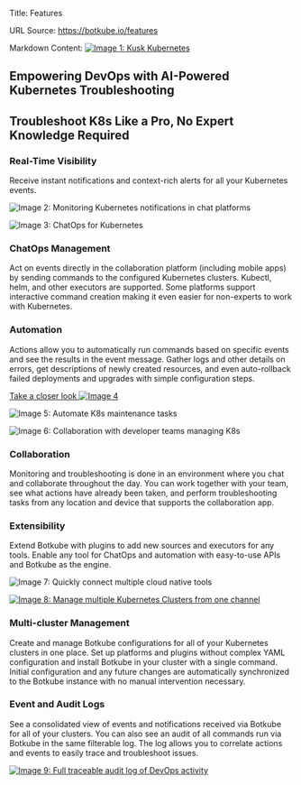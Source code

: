 Title: Features

URL Source: https://botkube.io/features

Markdown Content:
[![Image 1: Kusk Kubernetes](https://assets-global.website-files.com/633705de6adaa38599d8e258/6338148fa3f8a509639804fa_botkube-logo.svg)](https://botkube.io/)

Empowering DevOps with AI-Powered Kubernetes Troubleshooting
------------------------------------------------------------

Troubleshoot K8s Like a Pro, No Expert Knowledge Required
---------------------------------------------------------

### **Real-Time Visibility**

Receive instant notifications and context-rich alerts for all your Kubernetes events.

![Image 2: Monitoring Kubernetes notifications in chat platforms](https://assets-global.website-files.com/633705de6adaa38599d8e258/635bdb36e4f4074412c48a50_act-on-events.gif)

![Image 3: ChatOps for Kubernetes](https://assets-global.website-files.com/633705de6adaa38599d8e258/635bdb5fc5a7514b6f2b08a7_kc-builder-min.gif)

### ChatOps Management

Act on events directly in the collaboration platform (including mobile apps) by sending commands to the configured Kubernetes clusters. Kubectl, helm, and other executors are supported. Some platforms support interactive command creation making it even easier for non-experts to work with Kubernetes.

### Automation

Actions allow you to automatically run commands based on specific events and see the results in the event message. Gather logs and other details on errors, get descriptions of newly created resources, and even auto-rollback failed deployments and upgrades with simple configuration steps.

[Take a closer look ![Image 4](https://assets-global.website-files.com/633705de6adaa38599d8e258/64025d7fab04582144112fc7_Screenshot%202023-02-27%20at%2017.42%201.png)](#)

![Image 5: Automate K8s maintenance tasks](https://assets-global.website-files.com/633705de6adaa38599d8e258/642da9080827c967a39b0043_automation_new.gif)

![Image 6: Collaboration with developer teams managing K8s](https://assets-global.website-files.com/633705de6adaa38599d8e258/6348669b8c031b85668d3a2b_KVP1-Monitoring.gif)

### Collaboration

Monitoring and troubleshooting is done in an environment where you chat and collaborate throughout the day. You can work together with your team, see what actions have already been taken, and perform troubleshooting tasks from any location and device that supports the collaboration app.

### Extensibility

Extend Botkube with plugins to add new sources and executors for any tools. Enable any tool for ChatOps and automation with easy-to-use APIs and Botkube as the engine.

![Image 7: Quickly connect multiple cloud native tools](https://assets-global.website-files.com/633705de6adaa38599d8e258/6408f8feef5f2a301037ac23_botkube-diagr-01.svg)

[![Image 8: Manage multiple Kubernetes Clusters from one channel](https://assets-global.website-files.com/633705de6adaa38599d8e258/64385d9ea0e4ca059b5a7a1d_Botkube.png)](#)

### Multi-cluster Management

Create and manage Botkube configurations for all of your Kubernetes clusters in one place. Set up platforms and plugins without complex YAML configuration and install Botkube in your cluster with a single command. Initial configuration and any future changes are automatically synchronized to the Botkube instance with no manual intervention necessary.

### Event and Audit Logs

See a consolidated view of events and notifications received via Botkube for all of your clusters. You can also see an audit of all commands run via Botkube in the same filterable log. The log allows you to correlate actions and events to easily trace and troubleshoot issues.

[![Image 9: Full traceable audit log of DevOps activity](https://assets-global.website-files.com/633705de6adaa38599d8e258/64385e6998cfac2dfc8d887f_Event%20and%20Audit%20Logs.png)](#)
